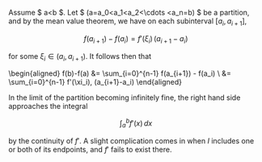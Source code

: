 Assume $ a<b $. Let $ (a=a_0<a_1<a_2<\cdots <a_n=b) $ be a partition,
and by the mean value theorem, we have on each subinterval $[a_i, a_{i+1}]$,

$$
f(a_{i+1})-f(a_i) = f'(\xi_i)\, (a_{i+1}-a_i)
$$

for some $\xi_i\in (a_i, a_{i+1})$. It follows then that

\begin{aligned}
f(b)-f(a) &= \sum_{i=0}^{n-1} f(a_{i+1}) - f(a_i) \\
&= \sum_{i=0}^{n-1} f'(\xi_i)\, (a_{i+1}-a_i)
\end{aligned}

In the limit of the partition becoming infinitely fine, the right hand side
approaches the integral

$$
\int_a^b f'(x)\,dx
$$

by the continuity of $f'$. A slight complication comes in when $I$ includes one  
or both of its endpoints, and $f'$ fails to exist there.
